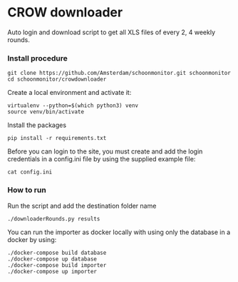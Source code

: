 # CROW downloader #

Auto login and download script to get all XLS files of every 2, 4 weekly rounds.

### Install procedure ###

```
git clone https://github.com/Amsterdam/schoonmonitor.git schoonmonitor
cd schoonmonitor/crowdownloader
```

Create a local environment and activate it:
```
virtualenv --python=$(which python3) venv
source venv/bin/activate
```

Install the packages 
```
pip install -r requirements.txt
```

Before you can login to the site, you must create and add the login credentials in a config.ini file by using the supplied example file:
```
cat config.ini
```

### How to run ###

Run the script and add the destination folder name
```
./downloaderRounds.py results
```


You can run the importer as docker locally with using only the database in a docker by using:
```
./docker-compose build database
./docker-compose up database
./docker-compose build importer
./docker-compose up importer
```
